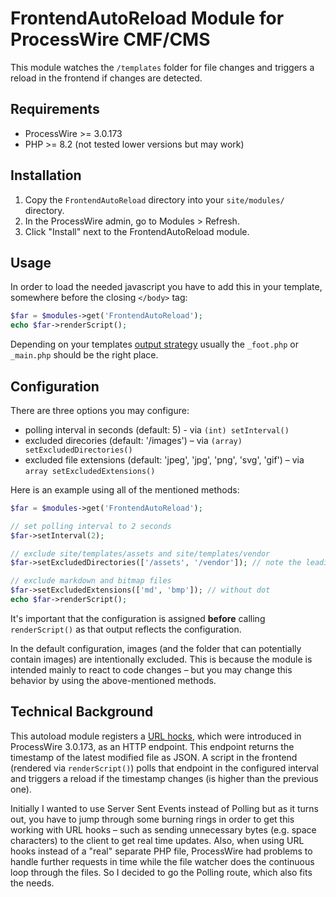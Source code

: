 # FrontendAutoReload Module for ProcessWire CMF/CMS

This module watches the `/templates` folder for file changes and triggers a reload in the frontend if changes are detected.


## Requirements
* ProcessWire >= 3.0.173
* PHP >= 8.2 (not tested lower versions but may work)


## Installation

1. Copy the `FrontendAutoReload` directory into your `site/modules/` directory.
2. In the ProcessWire admin, go to Modules > Refresh.
3. Click "Install" next to the FrontendAutoReload module.


## Usage

In order to load the needed javascript you have to add this in your template, somewhere before the closing `</body>` tag:

```php
$far = $modules->get('FrontendAutoReload');
echo $far->renderScript();
```

Depending on your templates [output strategy](https://processwire.com/docs/front-end/output/) usually the `_foot.php` or `_main.php` should be the right place.


## Configuration

There are three options you may configure:

* polling interval in seconds (default: 5) - via `(int) setInterval()`
* excluded direcories (default: '/images') – via `(array) setExcludedDirectories()`
* excluded file extensions (default: 'jpeg', 'jpg', 'png', 'svg', 'gif') – via `array setExcludedExtensions()` 

Here is an example using all of the mentioned methods:

```php
$far = $modules->get('FrontendAutoReload');

// set polling interval to 2 seconds
$far->setInterval(2);

// exclude site/templates/assets and site/templates/vendor
$far->setExcludedDirectories(['/assets', '/vendor']); // note the leading slash!

// exclude markdown and bitmap files
$far->setExcludedExtensions(['md', 'bmp']); // without dot
echo $far->renderScript();
```

It's important that the configuration is assigned **before** calling `renderScript()` as that output reflects the configuration.

In the default configuration, images (and the folder that can potentially contain images) are intentionally excluded. This is because the module is intended mainly to react to code changes – but you may change this behavior by using the above-mentioned methods.

## Technical Background
This autoload module registers a [URL hocks](https://processwire.com/docs/modules/hooks/#url-path-hooks), which were introduced in ProcessWire 3.0.173, as an HTTP endpoint. This endpoint returns the timestamp of the latest modified file as JSON. A script in the frontend (rendered via `renderScript()`) polls that endpoint in the configured interval and triggers a reload if the timestamp changes (is higher than the previous one).

Initially I wanted to use Server Sent Events instead of Polling but as it turns out, you have to jump through some burning rings in order to get this working with URL hooks – such as sending unnecessary bytes (e.g. space characters) to the client to get real time updates. Also, when using URL hooks instead of a "real" separate PHP file, ProcessWire had problems to handle further requests in time while the file watcher does the continuous loop through the files. So I decided to go the Polling route, which also fits the needs.


